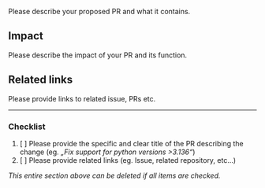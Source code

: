 Please describe your proposed PR and what it contains.

## Impact

Please describe the impact of your PR and its function.

## Related links

Please provide links to related issue, PRs etc.

---

### Checklist

1. [ ] Please provide the specific and clear title of the PR describing the change (eg. _„Fix support for python versions >3.136“_)
2. [ ] Please provide related links (eg. Issue, related repository, etc...)

_This entire section above can be deleted if all items are checked._
